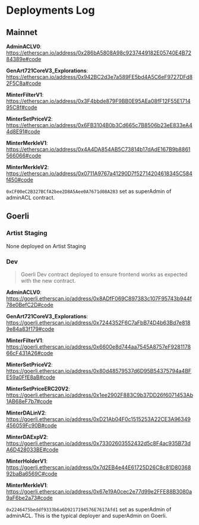 # Deployments Log

## Mainnet

**AdminACLV0**:
https://etherscan.io/address/0x286bA5808A98c9237449182E05740E4B7284389e#code

**GenArt721CoreV3_Explorations**:
https://etherscan.io/address/0x942BC2d3e7a589FE5bd4A5C6eF9727DFd82F5C8a#code

**MinterFilterV1**:
https://etherscan.io/address/0x3F4bbde879F9BB0E95AEa08fF12F55E171495C8f#code

**MinterSetPriceV2**:
https://etherscan.io/address/0x6FB3104B0b3Cd665c7B8506b23eE833eA44d8E91#code

**MinterMerkleV1**:
https://etherscan.io/address/0x4A4DA854AB5C73814b17dAdE167B9b8861566066#code

**MinterMerkleV2**:
https://etherscan.io/address/0x0711A9767a41290D7f52714204618345C584f450#code

`0xCF00eC2B327BCfA2bee2D8A5Aee0A7671d08A283` set as superAdmin of adminACL contract.

## Goerli

### Artist Staging

None deployed on Artist Staging

### Dev

> Goerli Dev contract deployed to ensure frontend works as expected with the new contract.

**AdminACLV0**:
https://goerli.etherscan.io/address/0x8ADfF069C897383c107F95743b944f78e0BefC2D#code

**GenArt721CoreV3_Explorations**:
https://goerli.etherscan.io/address/0x7244352F6C7aFbB74D4b63Bd7e8189e84a83f179#code

**MinterFilterV1**:
https://goerli.etherscan.io/address/0x6600e8d744aa7545A8757eF928117866cF431A26#code

**MinterSetPriceV2**:
https://goerli.etherscan.io/address/0x80d48579537d6D95B54375794a4BFE59a0FfE8aB#code

**MinterSetPriceERC20V2**:
https://goerli.etherscan.io/address/0x1ee2902F883C9b37DD26f6071453Ab1AB68eF7b7#code

**MinterDALinV2**:
https://goerli.etherscan.io/address/0xD21Ab04F0c1515253A22CE3A96349456059Fc90B#code

**MinterDAExpV2**:
https://goerli.etherscan.io/address/0x73302603552432d5c8F4ac935B73dA6D428033BE#code

**MinterHolderV1**:
https://goerli.etherscan.io/address/0x7d2EB4e44E61725D26C8c81D8036892baBa6569C#code

**MinterMerkleV1**:
https://goerli.etherscan.io/address/0x67e19A0cec2e77d99e2FFE88B3080a9aF6be2a73#code

`0x2246475beddf9333b6a6D9217194576E7617Afd1` set as superAdmin of adminACL. This is the typical deployer and superAdmin on Goerli.
